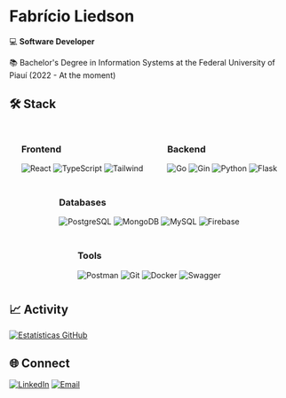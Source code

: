 # Fabrício Liedson

💻 **Software Developer**  

📚 Bachelor's Degree in Information Systems at the Federal University of Piauí (2022 - At the moment)


## 🛠️ Stack
<div style="display: flex; flex-wrap: wrap; justify-content: space-around;">
  <!-- Frontend -->
  <div style="min-width: 150px; margin: 10px;">
    <h3>Frontend</h3>
    <div>
      <img src="https://img.shields.io/badge/React-61DAFB?logo=react&logoColor=black" alt="React">
      <img src="https://img.shields.io/badge/TypeScript-3178C6?logo=typescript&logoColor=white" alt="TypeScript">
      <img src="https://img.shields.io/badge/Tailwind_CSS-06B6D4?logo=tailwind-css&logoColor=white" alt="Tailwind">
    </div>
  </div>
  <!-- Backend -->
  <div style="min-width: 150px; margin: 10px;">
    <h3>Backend</h3>
    <div>
      <img src="https://img.shields.io/badge/Go-00ADD8?logo=go&logoColor=white" alt="Go"> 
      <img src="https://img.shields.io/badge/Gin-00ADD8?logo=go&logoColor=white" alt="Gin"> 
      <img src="https://img.shields.io/badge/Python-3776AB?logo=python&logoColor=white" alt="Python"> 
      <img src="https://img.shields.io/badge/Flask-000000?logo=flask&logoColor=white" alt="Flask">
    </div>
  </div>
  <!-- Databases -->
  <div style="min-width: 150px; margin: 10px;">
    <h3>Databases</h3>
    <div>
      <img src="https://img.shields.io/badge/PostgreSQL-4169E1?logo=postgresql&logoColor=white" alt="PostgreSQL">
      <img src="https://img.shields.io/badge/MongoDB-47A248?logo=mongodb&logoColor=white" alt="MongoDB">
      <img src="https://img.shields.io/badge/MySQL-4479A1?logo=mysql&logoColor=white" alt="MySQL">
      <img src="https://img.shields.io/badge/Firebase-FFCA28?logo=firebase&logoColor=black" alt="Firebase">
    </div>
  </div>
  <!-- Tools -->
  <div style="min-width: 150px; margin: 10px;">
    <h3>Tools</h3>
    <div>
      <img src="https://img.shields.io/badge/Postman-FF6C37?logo=postman&logoColor=white" alt="Postman">
      <img src="https://img.shields.io/badge/Git-F05032?logo=git&logoColor=white" alt="Git">
      <img src="https://img.shields.io/badge/Docker-2496ED?logo=docker&logoColor=white" alt="Docker">
      <img src="https://img.shields.io/badge/Swagger-85EA2D?logo=swagger&logoColor=black" alt="Swagger">
    </div>
  </div>
</div>

## 📈 Activity

[![Estatísticas GitHub](https://github-readme-stats.vercel.app/api?username=Liedsonfsa&show_icons=true&count_private=true&theme=transparent)](https://github.com/SEU_USERNAME)

## 🌐 Connect

[![LinkedIn](https://img.shields.io/badge/LinkedIn-0A66C2?logo=linkedin)](https://linkedin.com/in/fabricioliedson)
[![Email](https://img.shields.io/badge/Email-EA4335?logo=gmail&logoColor=white)](mailto:fabricio.anjos@ufpi.edu.br)
<!-- [![Portfolio](https://img.shields.io/badge/Portfolio-4285F4?logo=google-chrome&logoColor=white)](https://seuportfolio.com) -->